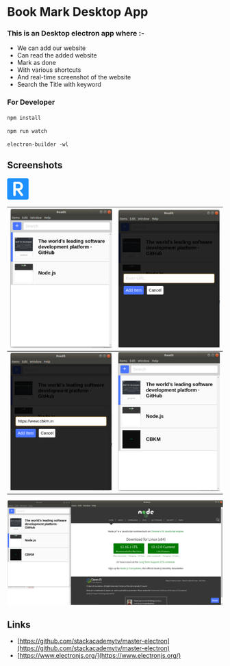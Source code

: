 # Book Mark Desktop App

### This is an Desktop electron app where :-
- We can add our website 
- Can read the added website 
- Mark as done 
- With various shortcuts 
- And real-time screenshot of the website
- Search the Title with keyword

### For Developer
`npm install`

`npm run watch` 

`electron-builder -wl`

## Screenshots


<img src="screenshots/icon.png" width="50"/>

|<img src="screenshots/1.png" width="300"/>|<img src="screenshots/2.png" width="300"/>|
|--|--|
|<img src="screenshots/3.png" width="300"/>|<img src="screenshots/4.png" width="300"/>|
<img src="screenshots/5.png" width="1000"/>

## Links
- [https://github.com/stackacademytv/master-electron](https://github.com/stackacademytv/master-electron)
- [https://www.electronjs.org/](https://www.electronjs.org/)


 
